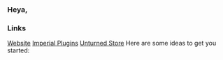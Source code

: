 ### Heya,

### Links
[Website](https://dudewithoutname.github.io/)
[Imperial Plugins](https://imperialplugins.com/Merchant/Dudewithoutname)
[Unturned Store](https://unturnedstore.com/users/314)
Here are some ideas to get you started:
